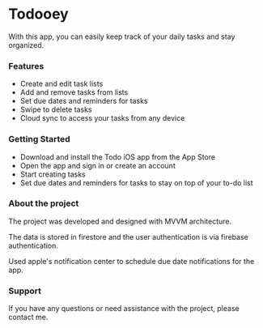 <h1>Todooey</h1>

With this app, you can easily keep track of your daily tasks and stay organized.

<h3>Features</h3>
<ul>
<li>Create and edit task lists</li>
<li>Add and remove tasks from lists</li>
<li>Set due dates and reminders for tasks</li>
<li>Swipe to delete tasks</li>
<li>Cloud sync to access your tasks from any device</li>
</ul>

<h3>Getting Started</h3>
<ul>
<li>Download and install the Todo iOS app from the App Store</li>
<li>Open the app and sign in or create an account</li>
<li>Start creating tasks</li>
<li>Set due dates and reminders for tasks to stay on top of your to-do list</li>
</ul>


<h3>About the project</h3>
<p>The project was developed and designed with MVVM architecture.</p>
<p>The data is stored in firestore and the user authentication is via firebase authentication.</p>
<p>Used apple's notification center to schedule due date notifications for the app.</p>

<h3>Support</h3>

If you have any questions or need assistance with the project, please contact me.
